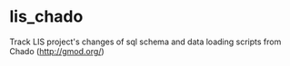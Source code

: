 lis_chado
=========

Track LIS project's changes of sql schema and data loading scripts from Chado (http://gmod.org/)

